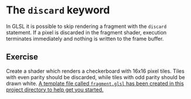 # The `discard` keyword

In GLSL it is possible to skip rendering a fragment with the `discard` statement. If a pixel is discarded in the fragment shader, execution terminates immediately and nothing is written to the frame buffer. 

## Exercise

Create a shader which renders a checkerboard with 16x16 pixel tiles.  Tiles with even parity should be discarded, while tiles with odd parity should be drawn white. <a href="/open/discard" target="_blank">A template file called `fragment.glsl` has been created in this project directory to help get you started.</a>